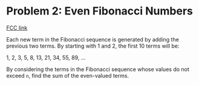 # Problem 2: Even Fibonacci Numbers

[FCC link](https://www.freecodecamp.org/learn/coding-interview-prep/project-euler/problem-2-even-fibonacci-numbers)

Each new term in the Fibonacci sequence is generated by adding the previous two
terms. By starting with 1 and 2, the first 10 terms will be:

1, 2, 3, 5, 8, 13, 21, 34, 55, 89, ...

By considering the terms in the Fibonacci sequence whose values do not exceed
`n`, find the sum of the even-valued terms.
